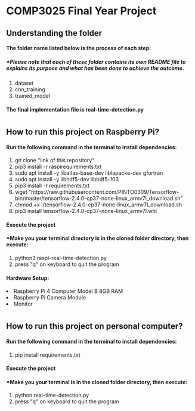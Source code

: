 # COMP3025 Final Year Project
## Understanding the folder
#### The folder name listed below is the process of each step:
##### *Please note that each of these folder contains its own README file to explains its purpose and what has been done to achieve the outcome.
<ol>
<li>dataset</li>
<li>cnn_training</li>
<li>trained_model</li>
</ol>

#### The final implementation file is real-time-detection.py

#
## How to run this project on Raspberry Pi?
#### Run the following command in the terminal to install dependencies: 
<ol>
<li>git clone "link of this repository"</li>
<li>pip3 install -r raspirequirements.txt</li>
<li>sudo apt install -y libatlas-base-dev liblapacke-dev gfortran</li>
<li>sudo apt install -y libhdf5-dev libhdf5-103</li>
<li>pip3 install -r requirements.txt</li>
<li>wget "https://raw.githubusercontent.com/PINTO0309/Tensorflow-bin/master/tensorflow-2.4.0-cp37-none-linux_armv7l_download.sh"</li>
<li>chmod +x ./tensorflow-2.4.0-cp37-none-linux_armv7l_download.sh</li>
<li>pip3 install tensorflow-2.4.0-cp37-none-linux_armv7l.whl</li>
</ol>

#### Execute the project
#### *Make you your terminal directory is in the cloned folder directory, then execute:
<ol>
<li>python3 raspi-real-time-detection.py</li>
<li>press "q" on keyboard to quit the program</li>
</ol>

#### Hardware Setup:
<li> Raspberry Pi 4 Computer Model B 8GB RAM </li>
<li> Raspberry Pi Camera Module </li>
<li> Monitor </li>

#
## How to run this project on personal computer?
#### Run the following command in the terminal to install dependencies: 
<ol>
<li>pip install requirements.txt</li>
</ol>

#### Execute the project
#### *Make you your terminal is in the cloned folder directory, then execute:
<ol>
<li>python real-time-detection.py</li>
<li>press "q" on keyboard to quit the program</li>
</ol>